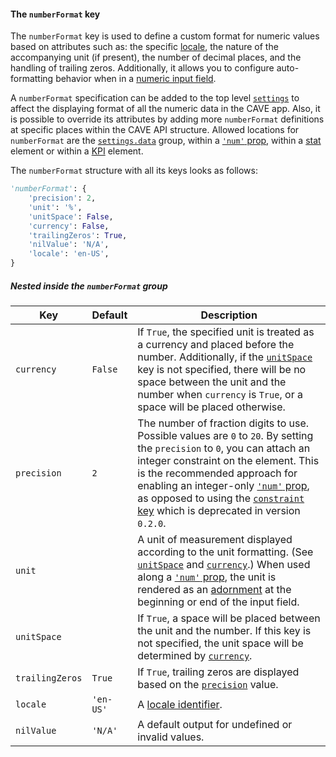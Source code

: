 #### The `numberFormat` key
The `numberFormat` key is used to define a custom format for numeric values based on attributes such as: the specific [locale](https://en.wikipedia.org/wiki/Locale_(computer_software)), the nature of the accompanying unit (if present), the number of decimal places, and the handling of trailing zeros. Additionally, it allows you to configure auto-formatting behavior when in a [numeric input field](props.md#num).

A `numberFormat` specification can be added to the top level [`settings`](../all_keys/settings.md) to affect the displaying format of all the numeric data in the CAVE app. Also, it is possible to override its attributes by adding more `numberFormat` definitions at specific places within the CAVE API structure. Allowed locations for `numberFormat` are the [`settings.data`](../all_keys/settings.md) group, within a [`'num'` prop](props.md#num), within a [stat](../all_keys/stats.md) element or within a [KPI](../all_keys/kpis.md) element.

The `numberFormat` structure with all its keys looks as follows:
```py
'numberFormat': {
    'precision': 2,
    'unit': '%',
    'unitSpace': False,
    'currency': False,
    'trailingZeros': True,
    'nilValue': 'N/A',
    'locale': 'en-US',
}
```

##### Nested inside the `numberFormat` group
Key | Default | Description
--- | ------- | -----------
<a name="currency">`currency`</a> | `False` | If `True`, the specified unit is treated as a currency and placed before the number. Additionally, if the [`unitSpace`](#unit-space) key is not specified, there will be no space between the unit and the number when `currency` is `True`, or a space will be placed otherwise.
<a name="precision">`precision`</a> | `2` | The number of fraction digits to use. Possible values are `0` to `20`. By setting the `precision` to `0`, you can attach an integer constraint on the element. This is the recommended approach for enabling an integer-only [`'num'` prop](props.md#num), as opposed to using the [`constraint` key](common_keys.md#deprecat-constraint) which is deprecated in version `0.2.0`.<!-- REVIEW: Update this note when dropping support for `constraint` in 1.0.0 -->
<a name="unit">`unit`</a> | | A unit of measurement displayed according to the unit formatting. (See [`unitSpace`](#unit-space) and [`currency`](#currency).) When used along a [`'num'` prop](props.md#num), the unit is rendered as an [adornment](https://mui.com/material-ui/react-text-field/#input-adornments) at the beginning or end of the input field.
<a name="unit-space">`unitSpace`</a> | | If `True`, a space will be placed between the unit and the number. If this key is not specified, the unit space will be determined by [`currency`](#currency).
<a name="trailing-zeros">`trailingZeros`</a> | `True` | If `True`, trailing zeros are displayed based on the [`precision`](#precision) value.
<a name="locale">`locale`</a> | `'en-US'` | A [locale identifier](https://en.wikipedia.org/wiki/IETF_language_tag).
<a name="nil-value">`nilValue`</a> | `'N/A'` | A default output for undefined or invalid values.
